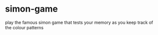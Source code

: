 # simon-game
play the famous simon game that tests your memory as you keep track of the colour patterns 
